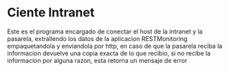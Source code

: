 # Ciente Intranet
Este es el programa encargado de conectar el host de la intranet y la pasarela, extrallendo los datos de la aplicacion RESTMonitoring
empaquetandola y enviandola por http, en caso de que la pasarela reciba la informacion devuelve una copia exacta
de lo que recibio, si no recibe la informacion por alguna razon, esta retorna un mensaje de error 
